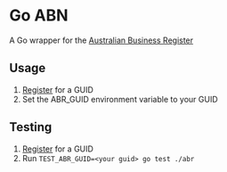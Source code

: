 # Go ABN

A Go wrapper for the [Australian Business Register](https://abr.business.gov.au/abrxmlsearch/abrxmlsearch.asmx)

## Usage

1. [Register](https://www.abr.business.gov.au/RegisterAgreement.aspx) for a GUID
2. Set the ABR_GUID environment variable to your GUID

## Testing

1. [Register](https://www.abr.business.gov.au/RegisterAgreement.aspx) for a GUID
2. Run `TEST_ABR_GUID=<your guid> go test ./abr`
